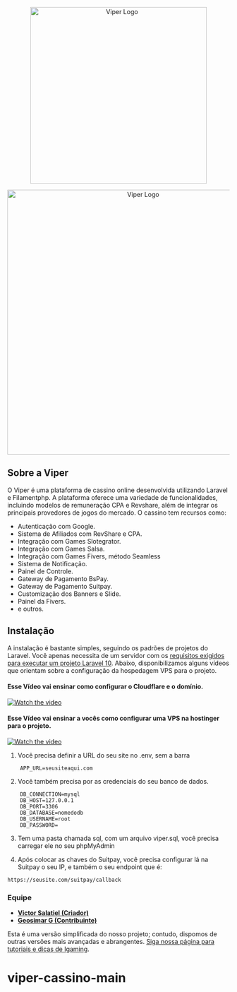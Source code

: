 <p align="center"><a href="https://viper.casino/" target="_blank"><img src="https://uploaddeimagens.com.br/images/004/730/516/original/77HurxHeGIwbNfvJYzR4BTuQiNVEBlVIPdNGKYij.png?1706910392" width="400" alt="Viper Logo"></a></p>

<p align="center"><a href="https://viper.casino/" target="_blank"><img src="https://uploaddeimagens.com.br/images/004/730/515/full/viper2.png?1706910312" width="600" alt="Viper Logo"></a></p>

## Sobre a Viper

O Viper é uma plataforma de cassino online desenvolvida utilizando Laravel e Filamentphp. A plataforma oferece uma variedade de funcionalidades, incluindo modelos de remuneração CPA e Revshare, além de integrar os principais provedores de jogos do mercado.
O cassino tem recursos como:

- Autenticação com Google.
- Sistema de Afiliados com RevShare e CPA.
- Integração com Games Slotegrator.
- Integração com Games Salsa.
- Integração com Games Fivers, método Seamless
- Sistema de Notificação.
- Painel de Controle.
- Gateway de Pagamento BsPay.
- Gateway de Pagamento Suitpay.
- Customização dos Banners e Slide.
- Painel da Fivers.
- e outros.

## Instalação

A instalação é bastante simples, seguindo os padrões de projetos do Laravel. Você apenas necessita de um servidor com os [requisitos 
exigidos para executar um projeto Laravel 10](https://laravel.com/docs/7.x#server-requirements). Abaixo, disponibilizamos alguns vídeos que orientam sobre a configuração da hospedagem VPS para o projeto.


#### Esse Vídeo vai ensinar como configurar o Cloudflare e o domínio.

[![Watch the video](https://uploaddeimagens.com.br/images/004/731/437/original/editor-de-video-para-youtube.png?1707080196)](https://youtu.be/OinYqRuF1T4)


#### Esse Vídeo vai ensinar a vocês como configurar uma VPS na hostinger para o projeto.

[![Watch the video](https://uploaddeimagens.com.br/images/004/731/437/original/editor-de-video-para-youtube.png?1707080196)](https://youtu.be/9lgv1XSpErE)


1. Você precisa definir a URL do seu site no .env, sem a barra

```.env
    APP_URL=seusiteaqui.com
```

2. Você também precisa por as credenciais do seu banco de dados.

```.env
    DB_CONNECTION=mysql
    DB_HOST=127.0.0.1
    DB_PORT=3306
    DB_DATABASE=nomedodb
    DB_USERNAME=root
    DB_PASSWORD=
```

3. Tem uma pasta chamada sql, com um arquivo viper.sql, você precisa carregar ele no seu phpMyAdmin

4. Após colocar as chaves do Suitpay, você precisa configurar lá na Suitpay o seu IP, e também o seu endpoint que é:
```
https://seusite.com/suitpay/callback
```

### Equipe

- **[Victor Salatiel (Criador)](https://www.instagram.com/victormsalatiel/)**
- **[Geosimar G (Contribuinte)](https://www.linkedin.com/in/geosimargomes/)**


Esta é uma versão simplificada do nosso projeto; contudo, dispomos de outras versões mais avançadas e abrangentes.
[Siga nossa página para tutoriais e dicas de Igaming](https://www.facebook.com/groups/870751784800439).








# viper-cassino-main
